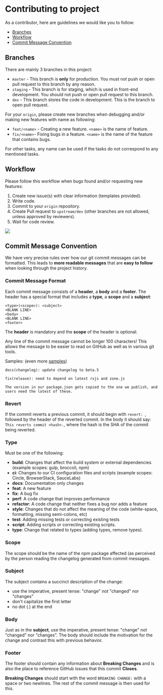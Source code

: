 # Contributing to project
As a contributor, here are guidelines we would like you to follow:
- [Branches](#branches)
- [Workflow](#workflow)
- [Commit Message Convention](#commit-message-convention)

## Branches
There are mainly 3 branches in this project:
- `master` - This branch is **only** for production. You must not push or open pull request to this branch by any reason.
- `staging` - This branch is for staging, which is used in front-end development. You should not push or open pull request to this branch.
- `dev` - This branch stores the code in development. This is the branch to open pull request.

For your `origin`, please create new branches when debugging and/or making new features with name as following:
- `feat/<name>` - Creating a new feature. `<name>` is the name of feature.
- `fix/<name>`- Fixing bugs in a feature. `<name>` is the name of the feature that contains bugs.

For other tasks, any name can be used if the tasks do not correspond to any mentioned tasks.

## Workflow
Please follow this workflow when bugs found and/or requesting new features:
1. Create new issue(s) with clear information (templates provided).
2. Write code.
3. Commit to your `origin` repository.
4. Create Pull request to `upstream/dev` (other branches are not allowed, unless approved by reviewers).
5. Wait for code review.

![](workflow.jpg)

## Commit Message Convention
We have very precise rules over how our git commit messages can be formatted. This leads to **more readable messages** that are **easy to follow** when looking through the project history.

### Commit Message Format
Each commit message consists of a **header**, a **body** and a **footer**.  The header has a special
format that includes a **type**, a **scope** and a **subject**:

```
<type>(<scope>): <subject>
<BLANK LINE>
<body>
<BLANK LINE>
<footer>
```
The **header** is mandatory and the **scope** of the header is optional.

Any line of the commit message cannot be longer 100 characters! This allows the message to be easier
to read on GitHub as well as in various git tools.

Samples: (even more [samples](https://github.com/angular/angular/commits/master))

```
docs(changelog): update changelog to beta.5
```
```
fix(release): need to depend on latest rxjs and zone.js

The version in our package.json gets copied to the one we publish, and users need the latest of these.
```

### Revert
If the commit reverts a previous commit, it should begin with `revert: `, followed by the header of the reverted commit. In the body it should say: `This reverts commit <hash>.`, where the hash is the SHA of the commit being reverted.

### Type
Must be one of the following:

* **build**: Changes that affect the build system or external dependencies (example scopes: gulp, broccoli, npm)
* **ci**: Changes to our CI configuration files and scripts (example scopes: Circle, BrowserStack, SauceLabs)
* **docs**: Documentation only changes
* **feat**: A new feature
* **fix**: A bug fix
* **perf**: A code change that improves performance
* **refactor**: A code change that neither fixes a bug nor adds a feature
* **style**: Changes that do not affect the meaning of the code (white-space, formatting, missing semi-colons, etc)
* **test**: Adding missing tests or correcting existing tests
* **script**: Adding scripts or correcting existing scripts.
* **type**: Change that related to types (adding types, remove types).

### Scope
The scope should be the name of the npm package affected (as perceived by the person reading the changelog generated from commit messages.

### Subject
The subject contains a succinct description of the change:

* use the imperative, present tense: "change" not "changed" nor "changes"
* don't capitalize the first letter
* no dot (.) at the end

### Body
Just as in the **subject**, use the imperative, present tense: "change" not "changed" nor "changes".
The body should include the motivation for the change and contrast this with previous behavior.

### Footer
The footer should contain any information about **Breaking Changes** and is also the place to
reference GitHub issues that this commit **Closes**.

**Breaking Changes** should start with the word `BREAKING CHANGE:` with a space or two newlines. The rest of the commit message is then used for this.
